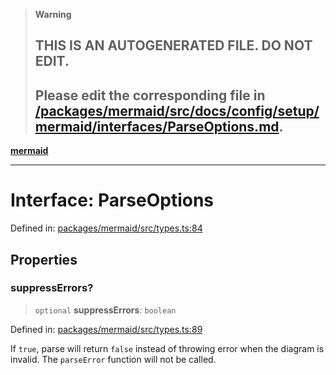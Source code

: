 > **Warning**
>
> ## THIS IS AN AUTOGENERATED FILE. DO NOT EDIT.
>
> ## Please edit the corresponding file in [/packages/mermaid/src/docs/config/setup/mermaid/interfaces/ParseOptions.md](../../../../../packages/mermaid/src/docs/config/setup/mermaid/interfaces/ParseOptions.md).

[**mermaid**](../../README.md)

---

# Interface: ParseOptions

Defined in: [packages/mermaid/src/types.ts:84](https://github.com/mermaid-js/mermaid/blob/master/packages/mermaid/src/types.ts#L84)

## Properties

### suppressErrors?

> `optional` **suppressErrors**: `boolean`

Defined in: [packages/mermaid/src/types.ts:89](https://github.com/mermaid-js/mermaid/blob/master/packages/mermaid/src/types.ts#L89)

If `true`, parse will return `false` instead of throwing error when the diagram is invalid.
The `parseError` function will not be called.
